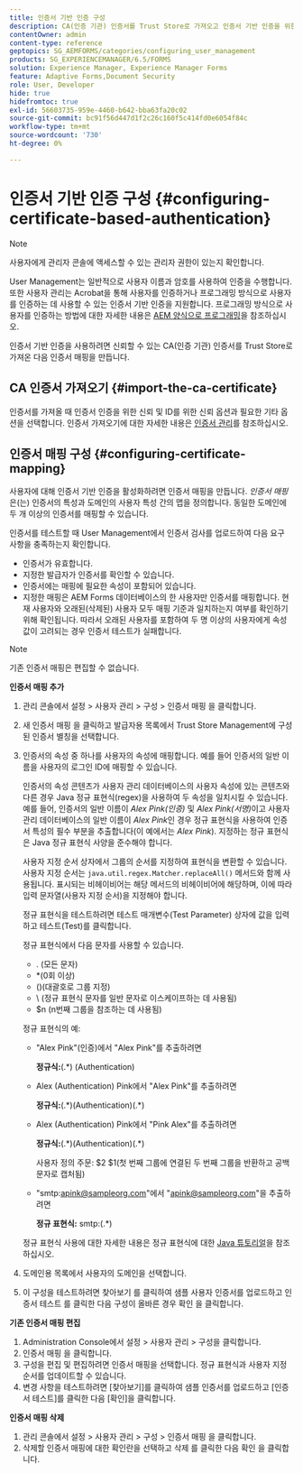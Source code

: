 ```yaml
---
title: 인증서 기반 인증 구성
description: CA(인증 기관) 인증서를 Trust Store로 가져오고 인증서 기반 인증을 위한 인증서 매핑을 만듭니다.
contentOwner: admin
content-type: reference
geptopics: SG_AEMFORMS/categories/configuring_user_management
products: SG_EXPERIENCEMANAGER/6.5/FORMS
solution: Experience Manager, Experience Manager Forms
feature: Adaptive Forms,Document Security
role: User, Developer
hide: true
hidefromtoc: true
exl-id: 56603735-959e-4460-b642-bba63fa20c02
source-git-commit: bc91f56d447d1f2c26c160f5c414fd0e6054f84c
workflow-type: tm+mt
source-wordcount: '730'
ht-degree: 0%

---
```


# 인증서 기반 인증 구성 {#configuring-certificate-based-authentication}

>[!NOTE]
> 
> 사용자에게 관리자 콘솔에 액세스할 수 있는 관리자 권한이 있는지 확인합니다.

User Management는 일반적으로 사용자 이름과 암호를 사용하여 인증을 수행합니다. 또한 사용자 관리는 Acrobat을 통해 사용자를 인증하거나 프로그래밍 방식으로 사용자를 인증하는 데 사용할 수 있는 인증서 기반 인증을 지원합니다. 프로그래밍 방식으로 사용자를 인증하는 방법에 대한 자세한 내용은 [AEM 양식으로 프로그래밍](https://www.adobe.com/go/learn_aemforms_programming_63)을 참조하십시오.

인증서 기반 인증을 사용하려면 신뢰할 수 있는 CA(인증 기관) 인증서를 Trust Store로 가져온 다음 인증서 매핑을 만듭니다.

## CA 인증서 가져오기 {#import-the-ca-certificate}

인증서를 가져올 때 인증서 인증을 위한 신뢰 및 ID를 위한 신뢰 옵션과 필요한 기타 옵션을 선택합니다. 인증서 가져오기에 대한 자세한 내용은 [인증서 관리](/help/forms/using/admin-help/certificates.md#managing-certificates)를 참조하십시오.

## 인증서 매핑 구성 {#configuring-certificate-mapping}

사용자에 대해 인증서 기반 인증을 활성화하려면 인증서 매핑을 만듭니다. *인증서 매핑*&#x200B;은(는) 인증서의 특성과 도메인의 사용자 특성 간의 맵을 정의합니다. 동일한 도메인에 두 개 이상의 인증서를 매핑할 수 있습니다.

인증서를 테스트할 때 User Management에서 인증서 검사를 업로드하여 다음 요구 사항을 충족하는지 확인합니다.

* 인증서가 유효합니다.
* 지정한 발급자가 인증서를 확인할 수 있습니다.
* 인증서에는 매핑에 필요한 속성이 포함되어 있습니다.
* 지정한 매핑은 AEM Forms 데이터베이스의 한 사용자만 인증서를 매핑합니다. 현재 사용자와 오래된(삭제된) 사용자 모두 매핑 기준과 일치하는지 여부를 확인하기 위해 확인됩니다. 따라서 오래된 사용자를 포함하여 두 명 이상의 사용자에게 속성 값이 고려되는 경우 인증서 테스트가 실패합니다.

>[!NOTE]
>
>기존 인증서 매핑은 편집할 수 없습니다.

**인증서 매핑 추가**

1. 관리 콘솔에서 설정 > 사용자 관리 > 구성 > 인증서 매핑 을 클릭합니다.
1. 새 인증서 매핑 을 클릭하고 발급자용 목록에서 Trust Store Management에 구성된 인증서 별칭을 선택합니다.
1. 인증서의 속성 중 하나를 사용자의 속성에 매핑합니다. 예를 들어 인증서의 일반 이름을 사용자의 로그인 ID에 매핑할 수 있습니다.

   인증서의 속성 콘텐츠가 사용자 관리 데이터베이스의 사용자 속성에 있는 콘텐츠와 다른 경우 Java 정규 표현식(regex)을 사용하여 두 속성을 일치시킬 수 있습니다. 예를 들어, 인증서의 일반 이름이 *Alex Pink(인증)* 및 *Alex Pink(서명)*&#x200B;이고 사용자 관리 데이터베이스의 일반 이름이 *Alex Pink*&#x200B;인 경우 정규 표현식을 사용하여 인증서 특성의 필수 부분을 추출합니다(이 예에서는 *Alex Pink*). 지정하는 정규 표현식은 Java 정규 표현식 사양을 준수해야 합니다.

   사용자 지정 순서 상자에서 그룹의 순서를 지정하여 표현식을 변환할 수 있습니다. 사용자 지정 순서는 `java.util.regex.Matcher.replaceAll()` 메서드와 함께 사용됩니다. 표시되는 비헤이비어는 해당 메서드의 비헤이비어에 해당하며, 이에 따라 입력 문자열(사용자 지정 순서)을 지정해야 합니다.

   정규 표현식을 테스트하려면 테스트 매개변수(Test Parameter) 상자에 값을 입력하고 테스트(Test)를 클릭합니다.

   정규 표현식에서 다음 문자를 사용할 수 있습니다.

   * . (모든 문자)
   * &ast;(0회 이상)
   * ()(대괄호로 그룹 지정)
   * \ (정규 표현식 문자를 일반 문자로 이스케이프하는 데 사용됨)
   * $n (n번째 그룹을 참조하는 데 사용됨)

   정규 표현식의 예:

   * &quot;Alex Pink&quot;(인증)에서 &quot;Alex Pink&quot;를 추출하려면

     **정규식:**(.&ast;) \(Authentication\)

   * Alex (Authentication) Pink에서 &quot;Alex Pink&quot;를 추출하려면

     **정규식:**(.&ast;)\(Authentication\)(.&ast;)

   * Alex (Authentication) Pink에서 &quot;Pink Alex&quot;를 추출하려면

     **정규식:**(.&ast;)\(Authentication\)(.&ast;)

     사용자 정의 주문: $2 $1(첫 번째 그룹에 연결된 두 번째 그룹을 반환하고 공백 문자로 캡처됨)

   * &quot;smtp:apink@sampleorg.com&quot;에서 &quot;apink@sampleorg.com&quot;을 추출하려면

     **정규 표현식:** smtp:(.&ast;)

   정규 표현식 사용에 대한 자세한 내용은 정규 표현식에 대한 [Java 튜토리얼](https://java.sun.com/docs/books/tutorial/essential/regex/)을 참조하십시오.

1. 도메인용 목록에서 사용자의 도메인을 선택합니다.
1. 이 구성을 테스트하려면 찾아보기 를 클릭하여 샘플 사용자 인증서를 업로드하고 인증서 테스트 를 클릭한 다음 구성이 올바른 경우 확인 을 클릭합니다.

**기존 인증서 매핑 편집**

1. Administration Console에서 설정 > 사용자 관리 > 구성을 클릭합니다.
1. 인증서 매핑 을 클릭합니다.
1. 구성을 편집 및 편집하려면 인증서 매핑을 선택합니다. 정규 표현식과 사용자 지정 순서를 업데이트할 수 있습니다.
1. 변경 사항을 테스트하려면 [찾아보기]를 클릭하여 샘플 인증서를 업로드하고 [인증서 테스트]를 클릭한 다음 [확인]을 클릭합니다.

**인증서 매핑 삭제**

1. 관리 콘솔에서 설정 > 사용자 관리 > 구성 > 인증서 매핑 을 클릭합니다.
1. 삭제할 인증서 매핑에 대한 확인란을 선택하고 삭제 를 클릭한 다음 확인 을 클릭합니다.
